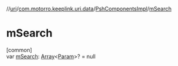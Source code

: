 //[uri](../../../index.md)/[com.motorro.keeplink.uri.data](../index.md)/[PshComponentsImpl](index.md)/[mSearch](m-search.md)

# mSearch

[common]\
var [mSearch](m-search.md): [Array](https://kotlinlang.org/api/latest/jvm/stdlib/kotlin/-array/index.html)&lt;[Param](../-param/index.md)&gt;? = null
